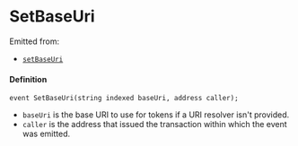 # SetBaseUri

Emitted from:

* [`setBaseUri`](/dev/api/contracts/or-data-sources/or-abstract/jbnftrewarddatasource/write/setbaseuri.md)

#### Definition

```
event SetBaseUri(string indexed baseUri, address caller);
```

* `baseUri` is the base URI to use for tokens if a URI resolver isn't provided.
* `caller` is the address that issued the transaction within which the event was emitted.
